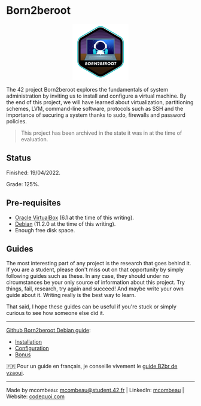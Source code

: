 # Born2beroot

<p align="center">
  <img src="https://github.com/mcombeau/mcombeau/blob/main/42_badges/born2beroote.png" alt="Born2beroot 42 project badge"/>
</p>

The 42 project Born2beroot explores the fundamentals of system administration by inviting us to install and configure a virtual machine. By the end of this project, we will have learned about virtualization, partitioning schemes, LVM, command-line software, protocols such as SSH and the importance of securing a system thanks to sudo, firewalls and password policies.

> This project has been archived in the state it was in at the time of evaluation.

## Status
Finished: 19/04/2022.

Grade: 125%.

## Pre-requisites
* [Oracle VirtualBox](https://www.virtualbox.org/) (6.1 at the time of this writing).
* [Debian](https://cdimage.debian.org/debian-cd/current/amd64/iso-cd/) (11.2.0 at the time of this writing).
* Enough free disk space.

## Guides

The most interesting part of any project is the research that goes behind it. If you are a student, please don't miss out on that opportunity by simply following guides such as these. In any case, they should under no circumstances be your only source of information about this project. Try things, fail, research, try again and succeed! And maybe write your own guide about it. Writing really is the best way to learn.

That said, I hope these guides can be useful if you're stuck or simply curious to see how someone else did it.

---

[Github Born2beroot Debian guide](https://github.com/mcombeau/Born2beroot/tree/main/guide):
* [Installation](https://github.com/mcombeau/Born2beroot/blob/main/guide/installation_debian.md)
* [Configuration](https://github.com/mcombeau/Born2beroot/blob/main/guide/configuration_debian.md)
* [Bonus](https://github.com/mcombeau/Born2beroot/blob/main/guide/bonus_debian.md)

:fr: Pour un guide en français, je conseille vivement le [guide B2br de yzaoui](https://github.com/yatsuZ/B2BR).

---
Made by mcombeau: mcombeau@student.42.fr | LinkedIn: [mcombeau](https://www.linkedin.com/in/mia-combeau-86653420b/) | Website: [codequoi.com](https://www.codequoi.com)
